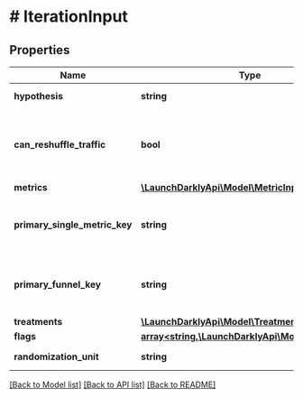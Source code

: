 # # IterationInput

## Properties

Name | Type | Description | Notes
------------ | ------------- | ------------- | -------------
**hypothesis** | **string** | The expected outcome of this experiment |
**can_reshuffle_traffic** | **bool** | Whether to allow the experiment to reassign traffic to different variations when you increase or decrease the traffic in your experiment audience (true) or keep all traffic assigned to its initial variation (false). Defaults to true. | [optional]
**metrics** | [**\LaunchDarklyApi\Model\MetricInput[]**](MetricInput.md) |  |
**primary_single_metric_key** | **string** | The key of the primary metric for this experiment. Either &lt;code&gt;primarySingleMetricKey&lt;/code&gt; or &lt;code&gt;primaryFunnelKey&lt;/code&gt; must be present. | [optional]
**primary_funnel_key** | **string** | The key of the primary funnel group for this experiment. Either &lt;code&gt;primarySingleMetricKey&lt;/code&gt; or &lt;code&gt;primaryFunnelKey&lt;/code&gt; must be present. | [optional]
**treatments** | [**\LaunchDarklyApi\Model\TreatmentInput[]**](TreatmentInput.md) |  |
**flags** | [**array<string,\LaunchDarklyApi\Model\FlagInput>**](FlagInput.md) |  |
**randomization_unit** | **string** | The unit of randomization for this iteration. Defaults to user. | [optional]

[[Back to Model list]](../../README.md#models) [[Back to API list]](../../README.md#endpoints) [[Back to README]](../../README.md)
